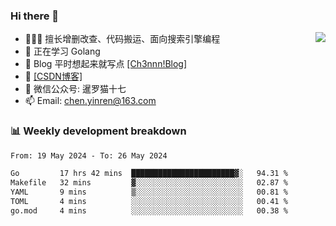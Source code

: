 

### Hi there 👋


<img align="right" src="https://github-readme-stats.vercel.app/api?username=ch3nnn&show_icons=true">


- 👨🏻‍💻 擅长增删改查、代码搬运、面向搜索引擎编程
- 👀 正在学习 Golang
- 📗 Blog 平时想起来就写点 <a href="https://blog.ch3nnn.cn/" target="_blank">[Ch3nnn!Blog]</a>
- 📖 <a href="https://ch3nnn.blog.csdn.net" target="_blank">[CSDN博客]</a>
- 💬 微信公众号: 暹罗猫十七
- 📫 Email: chen.yinren@163.com

### 📊 Weekly development breakdown
<!--START_SECTION:waka-->

```txt
From: 19 May 2024 - To: 26 May 2024

Go         17 hrs 42 mins  ███████████████████████▓░   94.31 %
Makefile   32 mins         ▓░░░░░░░░░░░░░░░░░░░░░░░░   02.87 %
YAML       9 mins          ▒░░░░░░░░░░░░░░░░░░░░░░░░   00.81 %
TOML       4 mins          ░░░░░░░░░░░░░░░░░░░░░░░░░   00.41 %
go.mod     4 mins          ░░░░░░░░░░░░░░░░░░░░░░░░░   00.38 %
```

<!--END_SECTION:waka-->


<!-- **Languages and Frameworks**

<code><img height="20" src="https://raw.githubusercontent.com/github/explore/80688e429a7d4ef2fca1e82350fe8e3517d3494d/topics/python/python.png" alt="Python" title="Python"></code>
<code><img height="25" src="https://raw.githubusercontent.com/github/explore/80688e429a7d4ef2fca1e82350fe8e3517d3494d/topics/go/go.png" alt="golang" title="golang"></code>
<code><img height="25" src="https://raw.githubusercontent.com/github/explore/80688e429a7d4ef2fca1e82350fe8e3517d3494d/topics/java/java.png" alt="golang" title="golang"></code>
<code><img height="25" src="https://raw.githubusercontent.com/github/explore/80688e429a7d4ef2fca1e82350fe8e3517d3494d/topics/django/django.png" alt="Django" title="Django"></code>
 -->


<!--
**ch3nnn/ch3nnn** is a ✨ _special_ ✨ repository because its `README.md` (this file) appears on your GitHub profile.

Here are some ideas to get you started:

- 🔭 I’m currently working on ...
- 🌱 I’m currently learning ...
- 👯 I’m looking to collaborate on ...
- 🤔 I’m looking for help with ...
- 💬 Ask me about ...
- 📫 How to reach me: ...
- 😄 Pronouns: ...
- ⚡ Fun fact: ...
-->
